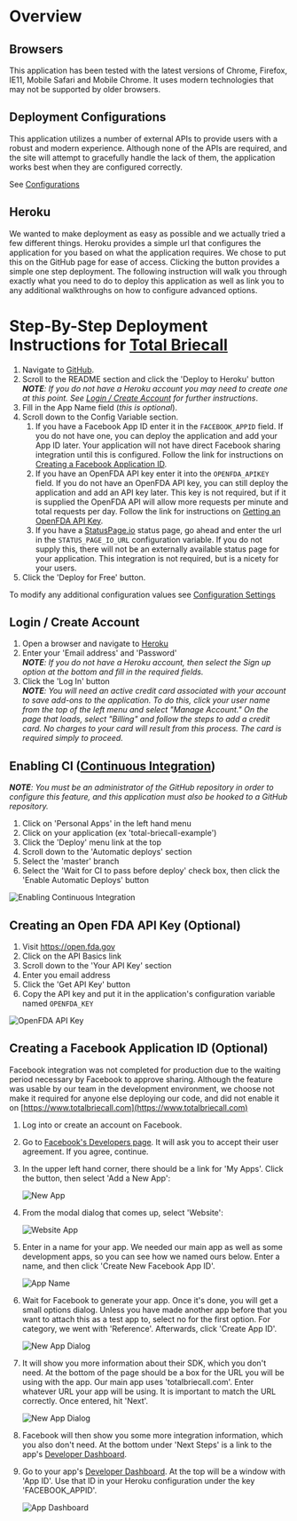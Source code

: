 # Overview

## Browsers

This application has been tested with the latest versions of Chrome, Firefox, IE11, Mobile Safari and Mobile Chrome.  It uses modern technologies that may not be supported by older browsers.  

## Deployment Configurations

This application utilizes a number of external APIs to provide users with a robust and modern experience.  Although none of the APIs are required, and the site will attempt to gracefully handle the lack of them, the application works best when they are configured correctly.

See [Configurations](/docs/Configuration.md)

## Heroku 

We wanted to make deployment as easy as possible and we actually tried a few different things. Heroku provides a simple url that configures the application for you based on what the application requires.  We chose to put this on the GitHub page for ease of access. Clicking the button provides a simple one step deployment. The following instruction will walk you through exactly what you need to do to deploy this application as well as link you to any additional walkthroughs on how to configure advanced options.

# Step-By-Step Deployment Instructions for [Total Briecall](https://www.totalbriecall.com)

1. Navigate to [GitHub](https://github.com/TeraLogics/TotalBriecall).
1. Scroll to the README section and click the 'Deploy to Heroku' button    
   _**NOTE**: If you do not have a Heroku account you may need to create one at this point. See [Login / Create Account](/docs/Installation-Instructions#login--create-account) for further instructions_.
1. Fill in the App Name field (_this is optional_).
1. Scroll down to the Config Variable section.
   1. If you have a Facebook App ID enter it in the `FACEBOOK_APPID` field. If you do not have one, you can deploy the application and add your App ID later. Your application will not have direct Facebook sharing integration until this is configured. Follow the link for instructions on [Creating a Facebook Application ID](/docs/Installation-Instructions#creating-a-facebook-application-id).
   1. If you have an OpenFDA API key enter it into the `OPENFDA_APIKEY` field. If you do not have an OpenFDA API key, you can still deploy the application and add an API key later. This key is not required, but if it is supplied the OpenFDA API will allow more requests per minute and total requests per day. Follow the link for instructions on [Getting an OpenFDA API Key](/docs/Installation-Instructions#creating-an-open-fda-api-key).
   1. If you have a [StatusPage.io](/docs/Backend-Technologies#statuspageio-paid) status page, go ahead and enter the url in the `STATUS_PAGE_IO_URL` configuration variable. If you do not supply this, there will not be an externally available status page for your application. This integration is not required, but is a nicety for your users.
1. Click the 'Deploy for Free' button.

To modify any additional configuration values see [Configuration Settings](/docs/Configuration#configuration-settings)

## Login / Create Account

1. Open a browser and navigate to [Heroku](https://id.heroku.com/login)
1. Enter your 'Email address' and 'Password'  
_**NOTE**: If you do not have a Heroku account, then select the Sign up option at the bottom and fill in the required fields._
1. Click the 'Log In' button   
_**NOTE**: You will need an active credit card associated with your account to save add-ons to the application. To do this, click your user name from the top of the left menu and select "Manage Account." On the page that loads, select "Billing" and follow the steps to add a credit card.  No charges to your card will result from this process. The card is required simply to proceed._

## Enabling CI ([Continuous Integration](https://travis-ci.org/TeraLogics/TotalBriecall))

_**NOTE**: You must be an administrator of the GitHub repository in order to configure this feature, and this application must also be hooked to a GitHub repository._

1. Click on 'Personal Apps' in the left hand menu
1. Click on your application (ex 'total-briecall-example')
1. Click the 'Deploy' menu link at the top
1. Scroll down to the 'Automatic deploys' section
1. Select the 'master' branch
1. Select the 'Wait for CI to pass before deploy' check box, then click the 'Enable Automatic Deploys' button

![Enabling Continuous Integration](https://raw.githubusercontent.com/wiki/TeraLogics/TotalBriecall/images/heroku-ci.gif)

## Creating an Open FDA API Key (Optional)

1. Visit https://open.fda.gov
1. Click on the API Basics link
1. Scroll down to the 'Your API Key' section
1. Enter you email address
1. Click the 'Get API Key' button
1. Copy the API key and put it in the application's configuration variable named `OPENFDA_KEY`

![OpenFDA API Key](https://raw.githubusercontent.com/wiki/TeraLogics/TotalBriecall/images/openfda-api-key.gif)


## Creating a Facebook Application ID (Optional)

Facebook integration was not completed for production due to the waiting period necessary by Facebook to approve sharing.  Although the feature was usable by our team in the development environment, we choose not make it required for anyone else deploying our code, and did not enable it on [https://www.totalbriecall.com](https://www.totalbriecall.com)

1. Log into or create an account on Facebook.
1. Go to [Facebook's Developers page](https://developers.facebook.com). It will ask you to accept their user agreement. If you agree, continue.
1. In the upper left hand corner, there should be a link for 'My Apps'. Click the button, then select 'Add a New App':

    ![New App](https://raw.githubusercontent.com/wiki/TeraLogics/TotalBriecall/images/fbdev-new-app.jpg)

1. From the modal dialog that comes up, select 'Website':

    ![Website App](https://raw.githubusercontent.com/wiki/TeraLogics/TotalBriecall/images/fbdev-web-app.jpg)

1. Enter in a name for your app. We needed our main app as well as some development apps, so you can see how we named ours below.
Enter a name, and then click 'Create New Facebook App ID'.

    ![App Name](https://raw.githubusercontent.com/wiki/TeraLogics/TotalBriecall/images/fbdev-app-name.jpg)

1. Wait for Facebook to generate your app. Once it's done, you will get a small options dialog. Unless you have made another app before that
you want to attach this as a test app to, select no for the first option. For category, we went with 'Reference'. Afterwards, click 'Create App ID'.

    ![New App Dialog](https://raw.githubusercontent.com/wiki/TeraLogics/TotalBriecall/images/fbdev-newapp-dialog.jpg)

1. It will show you more information about their SDK, which you don't need. At the bottom of the page should be a box for the URL you will be using with the app. Our main app uses 'totalbriecall.com'. Enter whatever URL your app will be using. It is important to match the URL correctly. Once entered, hit 'Next'.

    ![New App Dialog](https://raw.githubusercontent.com/wiki/TeraLogics/TotalBriecall/images/fbdev-app-url.jpg)

1. Facebook will then show you some more integration information, which you also don't need. At the bottom under 'Next Steps' is a link to the app's [Developer Dashboard](https://developers.facebook.com/apps/).
1. Go to your app's [Developer Dashboard](https://developers.facebook.com/apps/). At the top will be a window with 'App ID'. Use that ID in your Heroku configuration under the key 'FACEBOOK_APPID'.

    ![App Dashboard](https://raw.githubusercontent.com/wiki/TeraLogics/TotalBriecall/images/fbdev-app-dash.jpg)